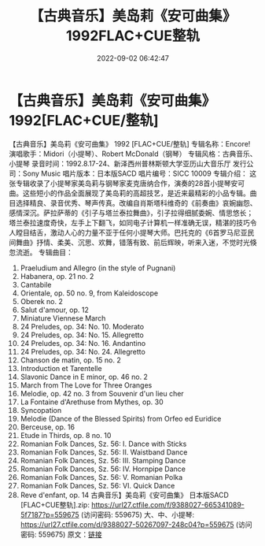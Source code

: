 ﻿---
title: 【古典音乐】美岛莉《安可曲集》1992FLAC+CUE整轨
date: 2022-09-02 06:42:47
categories: 古典音乐、新世纪、纯音雅乐
tags: 纯音雅乐
---
# 【古典音乐】美岛莉《安可曲集》1992[FLAC+CUE/整轨]

【古典音乐】美岛莉《安可曲集》 1992 [FLAC+CUE/整轨]
专辑名称：Encore!
演唱歌手：Midori（小提琴）、Robert McDonald（钢琴）
专辑风格：古典音乐、小提琴
录音时间：1992.8.17-24、新泽西州普林斯顿大学亚历山大音乐厅
发行公司：Sony Music
唱片版本：日本版SACD
唱片编号：SICC 10009
专辑介绍：
这张专辑收录了小提琴家美岛莉与钢琴家麦克唐纳合作，演奏的28首小提琴安可曲。这些短小的作品全面展现了美岛莉的高超技艺，是近来最精彩的小品专辑。曲目选择精良、录音优秀、琴声传真。改编自肖斯塔科维奇的《前奏曲》哀婉幽怨、感情深沉。萨拉萨蒂的《引子与塔兰泰拉舞曲》，引子拉得细腻委婉、情思悠长；塔兰泰拉速度奇快，左手上下翻飞，如同电子计算机一样准确无误，精湛的技巧令人瞠目结舌，激动人心的力量不亚于任何小提琴大师。巴托克的《6首罗马尼亚民间舞曲》抒情、柔美、沉思、欢舞，错落有致、前后辉映，听来入迷，不觉时光倏忽流逝。
专辑曲目：
01. Praeludium and Allegro (in the style of Pugnani)
02. Habanera, op. 21 no. 2
03. Cantabile
04. Orientale, op. 50 no. 9, from Kaleidoscope
05. Oberek no. 2
06. Salut d'amour, op. 12
07. Miniature Viennese March
08. 24 Preludes, op. 34: No. 10. Moderato
09. 24 Preludes, op. 34: No. 15. Allegretto
10. 24 Preludes, op. 34: No. 16. Andantino
11. 24 Preludes, op. 34: No. 24. Allegretto
12. Chanson de matin, op. 15 no. 2
13. Introduction et Tarentelle
14. Slavonic Dance in E minor, op. 46 no. 2
15. March from The Love for Three Oranges
16. Melodie, op. 42 no. 3 from Souvenir d'un lieu cher
17. La Fontaine d'Arethuse from Mythes, op. 30
18. Syncopation
19. Melodie (Dance of the Blessed Spirits) from Orfeo ed
Euridice
20. Berceuse, op. 16
21. Etude in Thirds, op. 8 no. 10
22. Romanian Folk Dances, Sz. 56: I. Dance with Sticks
23. Romanian Folk Dances, Sz. 56: II. Waistband Dance
24. Romanian Folk Dances, Sz. 56: III. Stamping Dance
25. Romanian Folk Dances, Sz. 56: IV. Hornpipe Dance
26. Romanian Folk Dances, Sz. 56: V. Romanian Polka
27. Romanian Folk Dances, Sz. 56: VI. Quick Dance
28. Reve d'enfant, op. 14
古典音乐】美岛莉《安可曲集》 日本版SACD [FLAC+CUE整轨].zip:
https://url27.ctfile.com/f/9388027-665341089-5f7187?p=559675
(访问密码: 559675)
大、中、小提琴: https://url27.ctfile.com/d/9388027-50267097-248c04?p=559675
(访问密码: 559675)
原文：[链接](https://blog.sina.com.cn/s/blog_1647c7e7601030z6j.html)